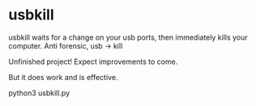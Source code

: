 # usbkill
usbkill waits for a change on your usb ports, then immediately kills your computer.  Anti forensic, usb -> kill


Unfinished project! Expect improvements to come.

But it does work and is effective.

python3 usbkill.py
